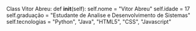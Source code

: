 Class Vitor Abreu:
  def __init__(self):
    self.nome = "Vitor Abreu"
    self.idade = 17
    self.graduação = "Estudante de Analise e Desenvolvimento de Sistemas"
    self.tecnologias = "Python", "Java", "HTML5", "CSS", "Javascript"
    
